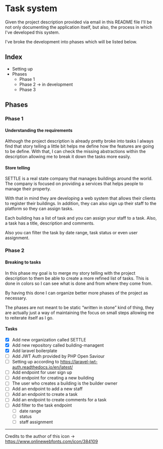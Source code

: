 # Task system

Given the project description provided via email in this README file I'll be not only documenting the application itself, but also, the process in which I've developed this system.

I've broke the development into phases which will be listed below.

## Index

- Setting up
- Phases
    - Phase 1
    - Phase 2 -> in development
    - Phase 3

## Phases

### Phase 1

#### Understanding the requirements

Although the project description is already pretty broke into tasks I always find that story telling a little bit helps me define how the features are going to be define. With that, I can check the missing abstractions within the description allowing me to break it down the tasks more easily.

#### Store telling

SETTLE is a real state company that manages buildings around the world. The company is  focused on providing a services that helps people to manage their property. 

With that in mind they are developing a web system that allows their clients to register their buildings. In addition, they can also sign up their staff to the platform so they can assign tasks.

Each building has a list of task and you can assign your staff to a task. Also, a task has a title, description and comments.

Also you can filter the task by date range, task status or even user assignment.

### Phase 2

#### Breaking to tasks

In this phase my goal is to merge my story telling with the project description to them be able to create a more refined list of tasks. This is done in colors so I can see what is done and from where they come from.

By having this done I can organize better more phases of the project as necessary.

The phases are not meant to be static “written in stone” kind of thing, they are actually just a way of maintaining the focus on small steps allowing me to reiterate itself as I go.

#### Tasks

- [x] Add new organization called SETTLE
- [x] Add new repository called building-managent
- [x] Add laravel boilerplate
- [ ] Add JWT Auth provided by PHP Open Saviour
- [ ] Setting up according to https://laravel-jwt-auth.readthedocs.io/en/latest/
- [ ] Add endpoint for user sign up
- [ ] Add endpoint for creating a new building
- [ ] The user who creates a building is the builder owner
- [ ] Add an endpoint to add a new staff
- [ ] Add an endpoint to create a task
- [ ] Add an endpoint to create comments for a task
- [ ] Add filter to the task endpoint
    - [ ] date range
    - [ ] status
    - [ ] staff assignment

---

Credits to the author of this icon -> https://www.onlinewebfonts.com/icon/384109 
